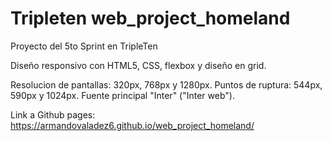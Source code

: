 # Tripleten web_project_homeland

Proyecto del 5to Sprint en TripleTen

Diseño responsivo con HTML5, CSS, flexbox y diseño en grid.

Resolucion de pantallas: 320px, 768px y 1280px.
Puntos de ruptura: 544px, 590px y 1024px.
Fuente principal "Inter" ("Inter web").

Link a Github pages:
https://armandovaladez6.github.io/web_project_homeland/